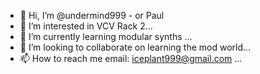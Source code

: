 - 👋 Hi, I’m @undermind999 - or Paul
- 👀 I’m interested in VCV Rack 2...
- 🌱 I’m currently learning modular synths ...
- 💞️ I’m looking to collaborate on learning the mod world...
- 📫 How to reach me email: iceplant999@gmail.com ...

<!---
undermind999/undermind999 is a ✨ special ✨ repository because its `README.md` (this file) appears on your GitHub profile.
You can click the Preview link to take a look at your changes.
--->
